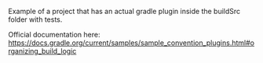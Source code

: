 
Example of a project that has an actual gradle plugin inside the buildSrc folder with tests.

Official documentation here:
https://docs.gradle.org/current/samples/sample_convention_plugins.html#organizing_build_logic